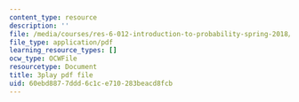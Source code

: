 ```yaml
---
content_type: resource
description: ''
file: /media/courses/res-6-012-introduction-to-probability-spring-2018/60ebd8877ddd6c1ce710283beacd8fcb_mxpC3MEiATQ.pdf
file_type: application/pdf
learning_resource_types: []
ocw_type: OCWFile
resourcetype: Document
title: 3play pdf file
uid: 60ebd887-7ddd-6c1c-e710-283beacd8fcb
---
```

